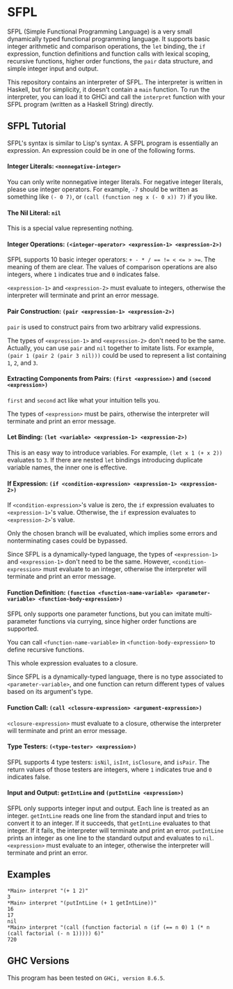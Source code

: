 # SFPL

SFPL (Simple Functional Programming Language) is a very small dynamically typed functional programming language. It supports basic integer arithmetic and comparison operations, the ```let``` binding, the ```if``` expression, function definitions and function calls with lexical scoping, recursive functions, higher order functions, the ```pair``` data structure, and simple integer input and output.

This repository contains an interpreter of SFPL. The interpreter is written in Haskell, but for simplicity, it doesn't contain a ```main``` function. To run the interpreter, you can load it to GHCi and call the ```interpret``` function with your SFPL program (written as a Haskell String) directly.

## SFPL Tutorial

SFPL's syntax is similar to Lisp's syntax. A SFPL program is essentially an expression. An expression could be in one of the following forms.

#### Integer Literals: ```<nonnegative-integer>```

You can only write nonnegative integer literals. For negative integer literals, please use integer operators. For example, ```-7``` should be written as something like ```(- 0 7)```, or ```(call (function neg x (- 0 x)) 7)``` if you like.

#### The Nil Literal: ```nil```

This is a special value representing nothing.

#### Integer Operations: ```(<integer-operator> <expression-1> <expression-2>)```

SFPL supports 10 basic integer operators: ```+ - * / == != < <= > >=```. The meaning of them are clear. The values of comparison operations are also integers, where ```1``` indicates true and ```0``` indicates false.

```<expression-1>``` and ```<expression-2>``` must evaluate to integers, otherwise the interpreter will terminate and print an error message.

#### Pair Construction: ```(pair <expression-1> <expression-2>)```

```pair``` is used to construct pairs from two arbitrary valid expressions.

The types of ```<expression-1>``` and ```<expression-2>``` don't need to be the same. Actually, you can use ```pair``` and ```nil``` together to imitate lists. For example, ```(pair 1 (pair 2 (pair 3 nil)))``` could be used to represent a list containing ```1```, ```2```, and ```3```.

#### Extracting Components from Pairs: ```(first <expression>)``` and ```(second <expression>)```

```first``` and ```second``` act like what your intuition tells you.

The types of ```<expression>``` must be pairs, otherwise the interpreter will terminate and print an error message.

#### Let Binding: ```(let <variable> <expression-1> <expression-2>)```

This is an easy way to introduce variables. For example, ```(let x 1 (+ x 2))``` evaluates to ```3```. If there are nested ```let``` bindings introducing duplicate variable names, the inner one is effective.

#### If Expression: ```(if <condition-expression> <expression-1> <expression-2>)```

If ```<condition-expression>```'s value is zero, the ```if``` expression evaluates to ```<expression-1>```'s value. Otherwise, the ```if``` expression evaluates to ```<expression-2>```'s value.

Only the chosen branch will be evaluated, which implies some errors and nonterminating cases could be bypassed.

Since SFPL is a dynamically-typed language, the types of ```<expression-1>``` and ```<expression-1>``` don't need to be the same. However, ```<condition-expression>``` must evaluate to an integer, otherwise the interpreter will terminate and print an error message.

#### Function Definition: ```(function <function-name-variable> <parameter-variable> <function-body-expression>)```

SFPL only supports one parameter functions, but you can imitate multi-parameter functions via currying, since higher order functions are supported.

You can call ```<function-name-variable>``` in ```<function-body-expression>``` to define recursive functions.

This whole expression evaluates to a closure.

Since SFPL is a dynamically-typed language, there is no type associated to ```<parameter-variable>```, and one function can return different types of values based on its argument's type.

#### Function Call: ```(call <closure-expression> <argument-expression>)```

```<closure-expression>``` must evaluate to a closure, otherwise the interpreter will terminate and print an error message.

#### Type Testers: ```(<type-tester> <expression>)```

SFPL supports 4 type testers: ```isNil```, ```isInt```, ```isClosure```, and ```isPair```. The return values of those testers are integers, where ```1``` indicates true and ```0``` indicates false.

#### Input and Output: ```getIntLine``` and ```(putIntLine <expression>)```

SFPL only supports integer input and output. Each line is treated as an integer. ```getIntLine``` reads one line from the standard input and tries to convert it to an integer. If it succeeds, that ```getIntLine``` evaluates to that integer. If it fails, the interpreter will terminate and print an error. ```putIntLine``` prints an integer as one line to the standard output and evaluates to ```nil```. ```<expression>``` must evaluate to an integer, otherwise the interpreter will terminate and print an error.

## Examples

    *Main> interpret "(+ 1 2)"
    3
    *Main> interpret "(putIntLine (+ 1 getIntLine))"
    16
    17
    nil
    *Main> interpret "(call (function factorial n (if (== n 0) 1 (* n (call factorial (- n 1))))) 6)"
    720

## GHC Versions

This program has been tested on ```GHCi, version 8.6.5```.
